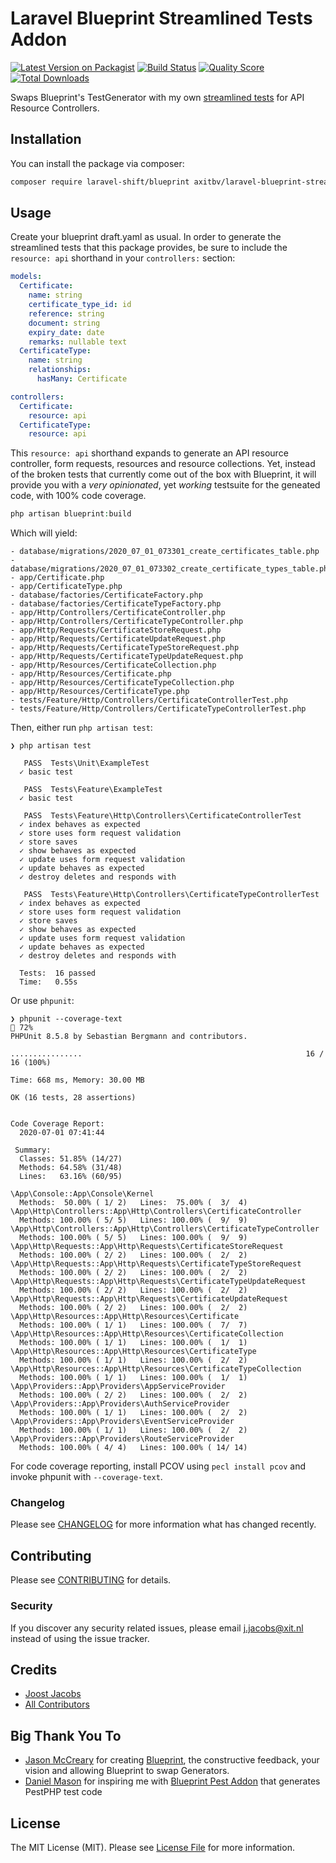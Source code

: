 # Laravel Blueprint Streamlined Tests Addon

[![Latest Version on Packagist](https://img.shields.io/packagist/v/axitbv/laravel-blueprint-streamlined-test-addon.svg?style=flat-square)](https://packagist.org/packages/axitbv/laravel-blueprint-streamlined-test-addon)
[![Build Status](https://img.shields.io/travis/axitbv/laravel-blueprint-streamlined-test-addon/master.svg?style=flat-square)](https://travis-ci.org/axitbv/laravel-blueprint-streamlined-test-addon)
[![Quality Score](https://img.shields.io/scrutinizer/g/axitbv/laravel-blueprint-streamlined-test-addon.svg?style=flat-square)](https://scrutinizer-ci.com/g/axitbv/laravel-blueprint-streamlined-test-addon)
[![Total Downloads](https://img.shields.io/packagist/dt/axitbv/laravel-blueprint-streamlined-test-addon.svg?style=flat-square)](https://packagist.org/packages/axitbv/laravel-blueprint-streamlined-test-addon)

Swaps Blueprint's TestGenerator with my own [streamlined tests](https://github.com/laravel-shift/blueprint/pull/220) for API Resource Controllers.

## Installation

You can install the package via composer:

```bash
composer require laravel-shift/blueprint axitbv/laravel-blueprint-streamlined-test-addon
```

## Usage

Create your blueprint draft.yaml as usual. In order to generate the streamlined tests that this package provides, be sure to include the `resource: api` shorthand in your `controllers:` section:

```yaml
models:
  Certificate:
    name: string
    certificate_type_id: id
    reference: string
    document: string
    expiry_date: date
    remarks: nullable text
  CertificateType:
    name: string
    relationships:
      hasMany: Certificate

controllers:
  Certificate:
    resource: api
  CertificateType:
    resource: api
```

This `resource: api` shorthand expands to generate an API resource controller, form requests, resources and resource collections. Yet, instead of the broken tests that currently come out of the box with Blueprint, it will provide you with a *very opinionated*, yet *working* testsuite for the geneated code, with 100% code coverage.

``` php
php artisan blueprint:build
```
Which will yield:
```shell script
- database/migrations/2020_07_01_073301_create_certificates_table.php
- database/migrations/2020_07_01_073302_create_certificate_types_table.php
- app/Certificate.php
- app/CertificateType.php
- database/factories/CertificateFactory.php
- database/factories/CertificateTypeFactory.php
- app/Http/Controllers/CertificateController.php
- app/Http/Controllers/CertificateTypeController.php
- app/Http/Requests/CertificateStoreRequest.php
- app/Http/Requests/CertificateUpdateRequest.php
- app/Http/Requests/CertificateTypeStoreRequest.php
- app/Http/Requests/CertificateTypeUpdateRequest.php
- app/Http/Resources/CertificateCollection.php
- app/Http/Resources/Certificate.php
- app/Http/Resources/CertificateTypeCollection.php
- app/Http/Resources/CertificateType.php
- tests/Feature/Http/Controllers/CertificateControllerTest.php
- tests/Feature/Http/Controllers/CertificateTypeControllerTest.php
```

Then, either run `php artisan test`:
```shell script
❯ php artisan test

   PASS  Tests\Unit\ExampleTest
  ✓ basic test

   PASS  Tests\Feature\ExampleTest
  ✓ basic test

   PASS  Tests\Feature\Http\Controllers\CertificateControllerTest
  ✓ index behaves as expected
  ✓ store uses form request validation
  ✓ store saves
  ✓ show behaves as expected
  ✓ update uses form request validation
  ✓ update behaves as expected
  ✓ destroy deletes and responds with

   PASS  Tests\Feature\Http\Controllers\CertificateTypeControllerTest
  ✓ index behaves as expected
  ✓ store uses form request validation
  ✓ store saves
  ✓ show behaves as expected
  ✓ update uses form request validation
  ✓ update behaves as expected
  ✓ destroy deletes and responds with

  Tests:  16 passed
  Time:   0.55s
```

Or use `phpunit`:
```shell script
❯ phpunit --coverage-text                                                                                                                                                                                                         72%
PHPUnit 8.5.8 by Sebastian Bergmann and contributors.

................                                                  16 / 16 (100%)

Time: 668 ms, Memory: 30.00 MB

OK (16 tests, 28 assertions)


Code Coverage Report:
  2020-07-01 07:41:44

 Summary:
  Classes: 51.85% (14/27)
  Methods: 64.58% (31/48)
  Lines:   63.16% (60/95)

\App\Console::App\Console\Kernel
  Methods:  50.00% ( 1/ 2)   Lines:  75.00% (  3/  4)
\App\Http\Controllers::App\Http\Controllers\CertificateController
  Methods: 100.00% ( 5/ 5)   Lines: 100.00% (  9/  9)
\App\Http\Controllers::App\Http\Controllers\CertificateTypeController
  Methods: 100.00% ( 5/ 5)   Lines: 100.00% (  9/  9)
\App\Http\Requests::App\Http\Requests\CertificateStoreRequest
  Methods: 100.00% ( 2/ 2)   Lines: 100.00% (  2/  2)
\App\Http\Requests::App\Http\Requests\CertificateTypeStoreRequest
  Methods: 100.00% ( 2/ 2)   Lines: 100.00% (  2/  2)
\App\Http\Requests::App\Http\Requests\CertificateTypeUpdateRequest
  Methods: 100.00% ( 2/ 2)   Lines: 100.00% (  2/  2)
\App\Http\Requests::App\Http\Requests\CertificateUpdateRequest
  Methods: 100.00% ( 2/ 2)   Lines: 100.00% (  2/  2)
\App\Http\Resources::App\Http\Resources\Certificate
  Methods: 100.00% ( 1/ 1)   Lines: 100.00% (  7/  7)
\App\Http\Resources::App\Http\Resources\CertificateCollection
  Methods: 100.00% ( 1/ 1)   Lines: 100.00% (  1/  1)
\App\Http\Resources::App\Http\Resources\CertificateType
  Methods: 100.00% ( 1/ 1)   Lines: 100.00% (  2/  2)
\App\Http\Resources::App\Http\Resources\CertificateTypeCollection
  Methods: 100.00% ( 1/ 1)   Lines: 100.00% (  1/  1)
\App\Providers::App\Providers\AppServiceProvider
  Methods: 100.00% ( 2/ 2)   Lines: 100.00% (  2/  2)
\App\Providers::App\Providers\AuthServiceProvider
  Methods: 100.00% ( 1/ 1)   Lines: 100.00% (  2/  2)
\App\Providers::App\Providers\EventServiceProvider
  Methods: 100.00% ( 1/ 1)   Lines: 100.00% (  2/  2)
\App\Providers::App\Providers\RouteServiceProvider
  Methods: 100.00% ( 4/ 4)   Lines: 100.00% ( 14/ 14)
```

For code coverage reporting, install PCOV using `pecl install pcov` and invoke phpunit with `--coverage-text`.

### Changelog

Please see [CHANGELOG](CHANGELOG.md) for more information what has changed recently.

## Contributing

Please see [CONTRIBUTING](CONTRIBUTING.md) for details.

### Security

If you discover any security related issues, please email j.jacobs@xit.nl instead of using the issue tracker.

## Credits

- [Joost Jacobs](https://github.com/axit-joost)
- [All Contributors](../../contributors)

## Big Thank You To

- [Jason McCreary](https://github.com/jasonmccreary) for creating [Blueprint](https://github.com/laravel-shift/blueprint), the constructive feedback, your vision and allowing Blueprint to swap Generators.
- [Daniel Mason](https://github.com/dmason30) for inspiring me with [Blueprint Pest Addon](https://github.com/fidum/laravel-blueprint-pestphp-addon) that generates PestPHP test code

## License

The MIT License (MIT). Please see [License File](LICENSE.md) for more information.

